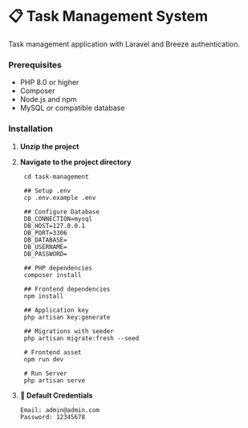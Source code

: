 # 📋 Task Management System

Task management application with Laravel and Breeze authentication.

### Prerequisites

- PHP 8.0 or higher
- Composer
- Node.js and npm
- MySQL or compatible database

### Installation

1. **Unzip the project**

2. **Navigate to the project directory**
   ```
    cd task-management

    ## Setup .env
    cp .env.example .env

    ## Configure Database
    DB_CONNECTION=mysql
    DB_HOST=127.0.0.1
    DB_PORT=3306
    DB_DATABASE=
    DB_USERNAME=
    DB_PASSWORD=

    ## PHP dependencies
    composer install

    ## Frontend dependencies
    npm install

    ## Application key
    php artisan key:generate

    ## Migrations with seeder
    php artisan migrate:fresh --seed

    # Frontend asset
    npm run dev

    # Run Server 
    php artisan serve
    ```

3. **🔐 Default Credentials**
    ```
    Email: admin@admin.com
    Password: 12345678
    ```
